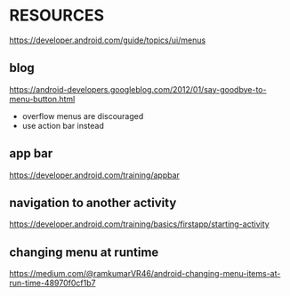 # RESOURCES
https://developer.android.com/guide/topics/ui/menus

## blog
https://android-developers.googleblog.com/2012/01/say-goodbye-to-menu-button.html

* overflow menus are discouraged
* use action bar instead

## app bar
https://developer.android.com/training/appbar


## navigation to another activity
https://developer.android.com/training/basics/firstapp/starting-activity

## changing menu at runtime
https://medium.com/@ramkumarVR46/android-changing-menu-items-at-run-time-48970f0cf1b7
